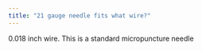 ```yaml
---
title: "21 gauge needle fits what wire?"
---
```

0.018 inch wire. This is a standard micropuncture needle

